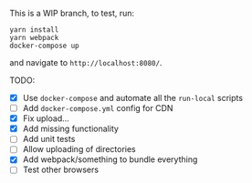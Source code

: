 This is a WIP branch, to test, run:

    yarn install
    yarn webpack
    docker-compose up

and navigate to `http://localhost:8080/`.

TODO:
- [x] Use `docker-compose` and automate all the `run-local` scripts
- [ ] Add `docker-compose.yml` config for CDN
- [x] Fix upload...
- [x] Add missing functionality
- [ ] Add unit tests
- [ ] Allow uploading of directories
- [x] Add webpack/something to bundle everything
- [ ] Test other browsers
